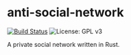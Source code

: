 # anti-social-network

[![Build Status](https://travis-ci.org/0xidation/anti-social-network.svg?branch=master)](https://travis-ci.org/0xidation/anti-social-network) ![License: GPL v3](https://img.shields.io/badge/License-GPL%20v3-blue.svg)

A private social network written in Rust.
